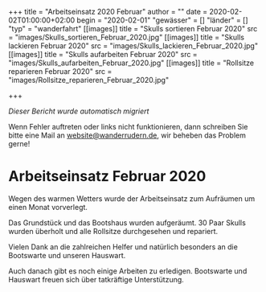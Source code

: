 +++
title = "Arbeitseinsatz 2020 Februar"
author = ""
date = 2020-02-02T01:00:00+02:00
begin = "2020-02-01"
"gewässer" = []
"länder" = []
"typ" = "wanderfahrt"
[[images]]
title = "Skulls sortieren Februar 2020"
src = "images/Skulls_sortieren_Februar_2020.jpg"
[[images]]
title = "Skulls lackieren Februar 2020"
src = "images/Skulls_lackieren_Februar_2020.jpg"
[[images]]
title = "Skulls aufarbeiten Februar 2020"
src = "images/Skulls_aufarbeiten_Februar_2020.jpg"
[[images]]
title = "Rollsitze reparieren Februar 2020"
src = "images/Rollsitze_reparieren_Februar_2020.jpg"

+++


*Dieser Bericht wurde automatisch migriert*

Wenn Fehler auftreten oder links nicht funktionieren, dann schreiben Sie bitte eine Mail an website@wanderrudern.de, wir beheben das Problem gerne!



# Arbeitseinsatz Februar 2020


Wegen des warmen Wetters wurde der Arbeitseinsatz zum Aufräumen um einen Monat vorverlegt.

Das Grundstück und das Bootshaus wurden aufgeräumt. 30 Paar Skulls wurden überholt und alle Rollsitze durchgesehen und repariert.

Vielen Dank an die zahlreichen Helfer und natürlich besonders an die Bootswarte und unseren Hauswart.

Auch danach gibt es noch einige Arbeiten zu erledigen. Bootswarte und Hauswart freuen sich über tatkräftige Unterstützung.